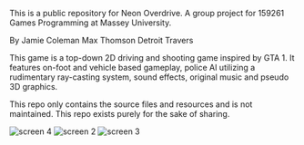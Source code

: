 This is a public repository for Neon Overdrive. A group project for 159261 Games Programming at Massey University.

By
Jamie Coleman
Max Thomson
Detroit Travers

This game is a top-down 2D driving and shooting game inspired by GTA 1. It features on-foot and vehicle based gameplay, police AI
utilizing a rudimentary ray-casting system, sound effects, original music and pseudo 3D graphics.

This repo only contains the source files and resources and is not maintained. This repo exists purely for the sake
of sharing.

![screen 4](https://github.com/user-attachments/assets/18f1bcf8-48ff-4149-8bc6-9d9d895b3ceb)
![screen 2](https://github.com/user-attachments/assets/39f6501f-a8e4-41f9-8bb4-49b6c8083bb7)
![screen 3](https://github.com/user-attachments/assets/1fe83649-c37f-4416-a44c-814c7c7acf62)

